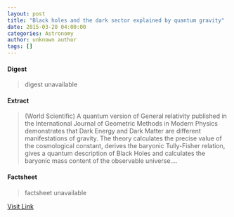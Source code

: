 ```yaml
---
layout: post
title: "Black holes and the dark sector explained by quantum gravity"
date: 2015-03-20 04:00:00
categories: Astronomy
author: unknown author
tags: []
---
```



#### Digest
>digest unavailable

#### Extract
>(World Scientific) A quantum version of General relativity published in the International Journal of Geometric Methods in Modern Physics demonstrates that Dark Energy and Dark Matter are different manifestations of gravity. The theory calculates the precise value of the cosmological constant, derives the baryonic Tully-Fisher relation, gives a quantum description of Black Holes and calculates the baryonic mass content of the observable universe....

#### Factsheet
>factsheet unavailable

[Visit Link](http://www.eurekalert.org/pub_releases/2015-03/ws-bha032015.php)


